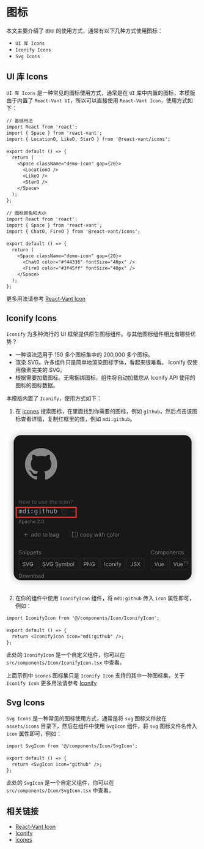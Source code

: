 # 图标

本文主要介绍了 `图标` 的使用方式，通常有以下几种方式使用图标：

- `UI 库 Icons`
- `Iconify Icons`
- `Svg Icons`

## UI 库 Icons

`UI 库 Icons` 是一种常见的图标使用方式，通常是在 `UI` 库中内置的图标，本模版由于内置了 `React-Vant UI`，所以可以直接使用 `React-Vant Icon`，使用方式如下：

```tsx
// 基础用法
import React from 'react';
import { Space } from 'react-vant';
import { LocationO, LikeO, StarO } from '@react-vant/icons';

export default () => {
  return (
    <Space className="demo-icon" gap={20}>
      <LocationO />
      <LikeO />
      <StarO />
    </Space>
  );
};

// 图标颜色和大小
import React from 'react';
import { Space } from 'react-vant';
import { ChatO, FireO } from '@react-vant/icons';

export default () => {
  return (
    <Space className="demo-icon" gap={20}>
      <ChatO color="#f44336" fontSize="40px" />
      <FireO color="#3f45ff" fontSize="40px" />
    </Space>
  );
};
```

更多用法请参考 [React-Vant Icon](https://react-vant.3lang.dev/components/icon)

## Iconify Icons

`Iconify` 为多种流行的 UI 框架提供原生图标组件。与其他图标组件相比有哪些优势？

- 一种语法适用于 150 多个图标集中的 200,000 多个图标。
- 渲染 SVG。许多组件只是简单地渲染图标字体，看起来很难看。 Iconify 仅使用像素完美的 SVG。
- 根据需要加载图标。无需捆绑图标，组件将自动加载您从 Iconify API 使用的图标的图标数据。

本模版内置了 `Iconify`，使用方式如下：

1. 在 [icones](https://icones.js.org/) 搜索图标，在里面找到你需要的图标，例如 `github`，然后点击该图标查看详情，复制红框里的值，例如 `mdi:github`。

![mdi-github](../assets/mdi-github.png)

2. 在你的组件中使用 `IconifyIcon` 组件，将 `mdi:github` 传入 `icon` 属性即可，例如：

```tsx
import IconifyIcon from '@/components/Icon/IconifyIcon';

export default () => {
  return <IconifyIcon icon="mdi:github" />;
};
```

此处的 `IconifyIcon` 是一个自定义组件，你可以在 `src/components/Icon/IconifyIcon.tsx` 中查看。

上面示例中 `icones` 图标集只是 `Iconify Icon` 支持的其中一种图标集，关于 `Iconify Icon` 更多用法请参考 [Iconify](https://iconify.design/docs/icon-components/react/)

## Svg Icons

`Svg Icons` 是一种常见的图标使用方式，通常是将 `svg` 图标文件放在 `assets/icons` 目录下，然后在组件中使用 `SvgIcon` 组件，将 `svg` 图标文件名传入 `icon` 属性即可，例如：

```tsx
import SvgIcon from '@/components/Icon/SvgIcon';

export default () => {
  return <SvgIcon icon="github" />;
};
```

此处的 `SvgIcon` 是一个自定义组件，你可以在 `src/components/Icon/SvgIcon.tsx` 中查看。

## 相关链接

- [React-Vant Icon](https://react-vant.3lang.dev/components/icon)
- [Iconify](https://iconify.design/docs/icon-components/react/)
- [icones](https://icones.js.org/)
